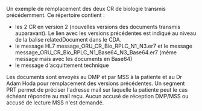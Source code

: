 Un exemple de remplacement des deux CR de biologie transmis précédemment.
Ce répertoire contient :
- les 2 CR en version 2 (nouvelles versions des documents transmis auparavant). Le lien avec les versions précédentes est indiqué au niveau de la balise relatedDocument dans le CDA.
- le message HL7 message_ORU_CR_Bio_RPLC_N1_N3.er7 et le message message_ORU_CR_Bio_RPLC_N1_Base64_N3_Base64.er7 (même message mais avec les documents en Base64)
- le message d'acquittement technique

Les documents sont envoyés au DMP et par MSS à la patiente et au Dr Adam Hoda pour remplacement des versions précédentes. Un segment PRT permet de préciser l'adresse mail sur laquelle la patiente peut le cas échéant répondre au mail reçu.
Aucun accusé de réception DMP/MSS ou accusé de lecture MSS n'est demandé.
